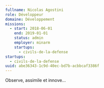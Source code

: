 ```yaml
---
fullname: Nicolas Agostini
role: Développeur
domaine: Développement
missions:
  - start: 2018-06-01
    end: 2019-01-01
    status: admin
    employer: minarm
    startups:
      - civils-de-la-defense
startups:
  - civils-de-la-defense
uuid: abe36343-1c9d-40ec-bd7b-acbbcaf3386f
---
```

Observe, assimile et innove...